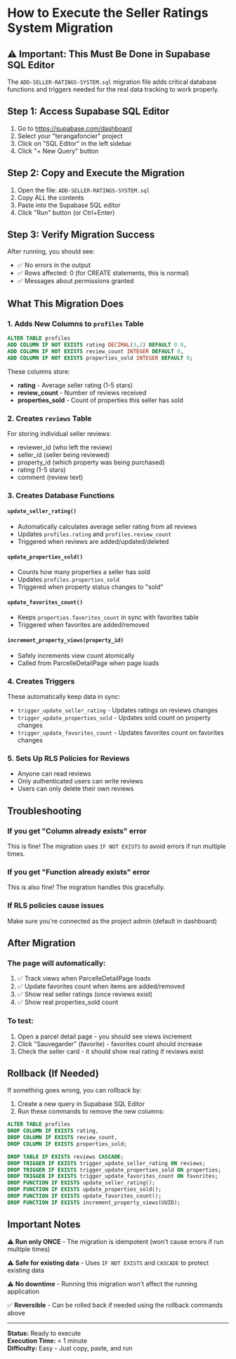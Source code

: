 # How to Execute the Seller Ratings System Migration

## ⚠️ Important: This Must Be Done in Supabase SQL Editor

The `ADD-SELLER-RATINGS-SYSTEM.sql` migration file adds critical database functions and triggers needed for the real data tracking to work properly.

## Step 1: Access Supabase SQL Editor

1. Go to https://supabase.com/dashboard
2. Select your "terangafoncier" project
3. Click on "SQL Editor" in the left sidebar
4. Click "+ New Query" button

## Step 2: Copy and Execute the Migration

1. Open the file: `ADD-SELLER-RATINGS-SYSTEM.sql`
2. Copy ALL the contents
3. Paste into the Supabase SQL editor
4. Click "Run" button (or Ctrl+Enter)

## Step 3: Verify Migration Success

After running, you should see:
- ✅ No errors in the output
- ✅ Rows affected: 0 (for CREATE statements, this is normal)
- ✅ Messages about permissions granted

## What This Migration Does

### 1. Adds New Columns to `profiles` Table
```sql
ALTER TABLE profiles 
ADD COLUMN IF NOT EXISTS rating DECIMAL(3,2) DEFAULT 0.0,
ADD COLUMN IF NOT EXISTS review_count INTEGER DEFAULT 0,
ADD COLUMN IF NOT EXISTS properties_sold INTEGER DEFAULT 0;
```

These columns store:
- **rating** - Average seller rating (1-5 stars)
- **review_count** - Number of reviews received
- **properties_sold** - Count of properties this seller has sold

### 2. Creates `reviews` Table
For storing individual seller reviews:
- reviewer_id (who left the review)
- seller_id (seller being reviewed)
- property_id (which property was being purchased)
- rating (1-5 stars)
- comment (review text)

### 3. Creates Database Functions

#### `update_seller_rating()`
- Automatically calculates average seller rating from all reviews
- Updates `profiles.rating` and `profiles.review_count`
- Triggered when reviews are added/updated/deleted

#### `update_properties_sold()`
- Counts how many properties a seller has sold
- Updates `profiles.properties_sold`
- Triggered when property status changes to "sold"

#### `update_favorites_count()`
- Keeps `properties.favorites_count` in sync with favorites table
- Triggered when favorites are added/removed

#### `increment_property_views(property_id)`
- Safely increments view count atomically
- Called from ParcelleDetailPage when page loads

### 4. Creates Triggers

These automatically keep data in sync:
- `trigger_update_seller_rating` - Updates ratings on reviews changes
- `trigger_update_properties_sold` - Updates sold count on property changes
- `trigger_update_favorites_count` - Updates favorites count on favorites changes

### 5. Sets Up RLS Policies for Reviews

- Anyone can read reviews
- Only authenticated users can write reviews
- Users can only delete their own reviews

## Troubleshooting

### If you get "Column already exists" error
This is fine! The migration uses `IF NOT EXISTS` to avoid errors if run multiple times.

### If you get "Function already exists" error
This is also fine! The migration handles this gracefully.

### If RLS policies cause issues
Make sure you're connected as the project admin (default in dashboard)

## After Migration

### The page will automatically:
1. ✅ Track views when ParcelleDetailPage loads
2. ✅ Update favorites count when items are added/removed
3. ✅ Show real seller ratings (once reviews exist)
4. ✅ Show real properties_sold count

### To test:
1. Open a parcel detail page - you should see views increment
2. Click "Sauvegarder" (favorite) - favorites count should increase
3. Check the seller card - it should show real rating if reviews exist

## Rollback (If Needed)

If something goes wrong, you can rollback by:

1. Create a new query in Supabase SQL Editor
2. Run these commands to remove the new columns:

```sql
ALTER TABLE profiles 
DROP COLUMN IF EXISTS rating,
DROP COLUMN IF EXISTS review_count,
DROP COLUMN IF EXISTS properties_sold;

DROP TABLE IF EXISTS reviews CASCADE;
DROP TRIGGER IF EXISTS trigger_update_seller_rating ON reviews;
DROP TRIGGER IF EXISTS trigger_update_properties_sold ON properties;
DROP TRIGGER IF EXISTS trigger_update_favorites_count ON favorites;
DROP FUNCTION IF EXISTS update_seller_rating();
DROP FUNCTION IF EXISTS update_properties_sold();
DROP FUNCTION IF EXISTS update_favorites_count();
DROP FUNCTION IF EXISTS increment_property_views(UUID);
```

## Important Notes

⚠️ **Run only ONCE** - The migration is idempotent (won't cause errors if run multiple times)

⚠️ **Safe for existing data** - Uses `IF NOT EXISTS` and `CASCADE` to protect existing data

⚠️ **No downtime** - Running this migration won't affect the running application

✅ **Reversible** - Can be rolled back if needed using the rollback commands above

---

**Status:** Ready to execute  
**Execution Time:** < 1 minute  
**Difficulty:** Easy - Just copy, paste, and run

